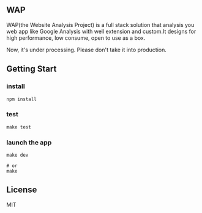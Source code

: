 WAP 
---

WAP(the Website Analysis Project) is a full stack solution that analysis you web app like Google Analysis with well extension and custom.It designs for high performance, low consume, open to use as a box.

Now, it's under processing. Please don't take it into production.

## Getting Start

### install 

```
npm install
```

### test

```
make test
```

### launch the app

```
make dev

# or
make
```

## License

MIT




